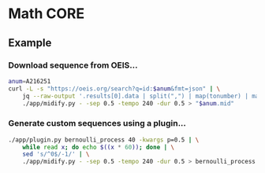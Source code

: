# Math CORE

## Example

### Download sequence from OEIS...

```bash
anum=A216251
curl -L -s "https://oeis.org/search?q=id:$anum&fmt=json" | \
    jq --raw-output '.results[0].data | split(",") | map(tonumber) | map(. + 60) | .[]' | \
    ./app/midify.py - -sep 0.5 -tempo 240 -dur 0.5 > "$anum.mid"
```

### Generate custom sequences using a plugin...

```bash
./app/plugin.py bernoulli_process 40 -kwargs p=0.5 | \
    while read x; do echo $((x * 60)); done | \
    sed 's/^0$/-1/' | \
    ./app/midify.py - -sep 0.5 -tempo 240 -dur 0.5 > bernoulli_process.mid
```
